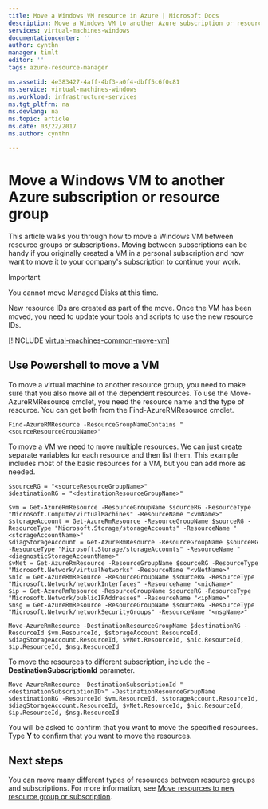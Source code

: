 ```yaml
---
title: Move a Windows VM resource in Azure | Microsoft Docs
description: Move a Windows VM to another Azure subscription or resource group in the Resource Manager deployment model.
services: virtual-machines-windows
documentationcenter: ''
author: cynthn
manager: timlt
editor: ''
tags: azure-resource-manager

ms.assetid: 4e383427-4aff-4bf3-a0f4-dbff5c6f0c81
ms.service: virtual-machines-windows
ms.workload: infrastructure-services
ms.tgt_pltfrm: na
ms.devlang: na
ms.topic: article
ms.date: 03/22/2017
ms.author: cynthn

---
```

# Move a Windows VM to another Azure subscription or resource group
This article walks you through how to move a Windows VM between resource groups or subscriptions. Moving between subscriptions can be handy if you originally created a VM in a personal subscription and now want to move it to your company's subscription to continue your work.

> [!IMPORTANT]
>You cannot move Managed Disks at this time. 
>
>New resource IDs are created as part of the move. Once the VM has been moved, you need to update your tools and scripts to use the new resource IDs. 
> 
> 

[!INCLUDE [virtual-machines-common-move-vm](../../../includes/virtual-machines-common-move-vm.md)]

## Use Powershell to move a VM
To move a virtual machine to another resource group, you need to make sure that you also move all of the dependent resources. To use the Move-AzureRMResource cmdlet, you need the resource name and the type of resource. You can get both from the Find-AzureRMResource cmdlet.

    Find-AzureRMResource -ResourceGroupNameContains "<sourceResourceGroupName>"


To move a VM we need to move multiple resources. We can just create separate variables for each resource and then list them. This example includes most of the basic resources for a VM, but you can add more as needed.

    $sourceRG = "<sourceResourceGroupName>"
    $destinationRG = "<destinationResourceGroupName>"

    $vm = Get-AzureRmResource -ResourceGroupName $sourceRG -ResourceType "Microsoft.Compute/virtualMachines" -ResourceName "<vmName>"
    $storageAccount = Get-AzureRmResource -ResourceGroupName $sourceRG -ResourceType "Microsoft.Storage/storageAccounts" -ResourceName "<storageAccountName>"
    $diagStorageAccount = Get-AzureRmResource -ResourceGroupName $sourceRG -ResourceType "Microsoft.Storage/storageAccounts" -ResourceName "<diagnosticStorageAccountName>"
    $vNet = Get-AzureRmResource -ResourceGroupName $sourceRG -ResourceType "Microsoft.Network/virtualNetworks" -ResourceName "<vNetName>"
    $nic = Get-AzureRmResource -ResourceGroupName $sourceRG -ResourceType "Microsoft.Network/networkInterfaces" -ResourceName "<nicName>"
    $ip = Get-AzureRmResource -ResourceGroupName $sourceRG -ResourceType "Microsoft.Network/publicIPAddresses" -ResourceName "<ipName>"
    $nsg = Get-AzureRmResource -ResourceGroupName $sourceRG -ResourceType "Microsoft.Network/networkSecurityGroups" -ResourceName "<nsgName>"

    Move-AzureRmResource -DestinationResourceGroupName $destinationRG -ResourceId $vm.ResourceId, $storageAccount.ResourceId, $diagStorageAccount.ResourceId, $vNet.ResourceId, $nic.ResourceId, $ip.ResourceId, $nsg.ResourceId

To move the resources to different subscription, include the **-DestinationSubscriptionId** parameter. 

    Move-AzureRmResource -DestinationSubscriptionId "<destinationSubscriptionID>" -DestinationResourceGroupName $destinationRG -ResourceId $vm.ResourceId, $storageAccount.ResourceId, $diagStorageAccount.ResourceId, $vNet.ResourceId, $nic.ResourceId, $ip.ResourceId, $nsg.ResourceId



You will be asked to confirm that you want to move the specified resources. Type **Y** to confirm that you want to move the resources.

## Next steps
You can move many different types of resources between resource groups and subscriptions. For more information, see [Move resources to new resource group or subscription](../../resource-group-move-resources.md).    

